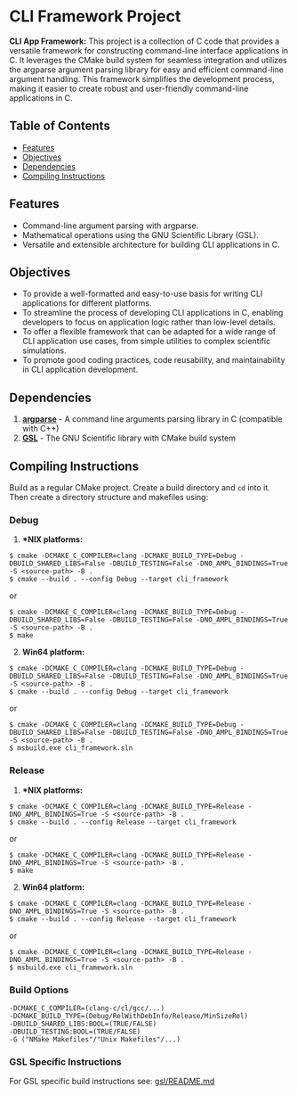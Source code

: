 # CLI Framework Project

**CLI App Framework:** This project is a collection of C code that provides a
versatile framework for constructing command-line interface applications in C.
It leverages the CMake build system for seamless integration and utilizes the
argparse argument parsing library for easy and efficient command-line argument
handling. This framework simplifies the development process, making it easier to
create robust and user-friendly command-line applications in C.

## Table of Contents
 - [Features](#features)
 - [Objectives](#objectives)
 - [Dependencies](#dependencies)
 - [Compiling Instructions](#compiling-instructions)

## Features
 - Command-line argument parsing with argparse.
 - Mathematical operations using the GNU Scientific Library (GSL).
 - Versatile and extensible architecture for building CLI applications in C.

## Objectives
 - To provide a well-formatted and easy-to-use basis for writing
   CLI applications for different platforms.
 - To streamline the process of developing CLI applications in C, enabling
   developers to focus on application logic rather than low-level details.
 - To offer a flexible framework that can be adapted for a wide range of CLI
   application use cases, from simple utilities to complex
   scientific simulations.
 - To promote good coding practices, code reusability, and maintainability in
   CLI application development.

## Dependencies
1. [**argparse**](https://github.com/cofyc/argparse.git) - A command line
   arguments parsing library in C (compatible with C++)
2. [**GSL**](https://github.com/ampl/gsl.git) - The GNU Scientific library with
   CMake build system

## Compiling Instructions
Build as a regular CMake project. Create a build directory and `cd` into it.
Then create a directory structure and makefiles using:

### Debug
1. **\*NIX platforms:**
```
$ cmake -DCMAKE_C_COMPILER=clang -DCMAKE_BUILD_TYPE=Debug -DBUILD_SHARED_LIBS=False -DBUILD_TESTING=False -DNO_AMPL_BINDINGS=True -S <source-path> -B .
$ cmake --build . --config Debug --target cli_framework
```
or
```
$ cmake -DCMAKE_C_COMPILER=clang -DCMAKE_BUILD_TYPE=Debug -DBUILD_SHARED_LIBS=False -DBUILD_TESTING=False -DNO_AMPL_BINDINGS=True -S <source-path> -B .
$ make
```

2. **Win64 platform:**
```
$ cmake -DCMAKE_C_COMPILER=clang -DCMAKE_BUILD_TYPE=Debug -DBUILD_SHARED_LIBS=False -DBUILD_TESTING=False -DNO_AMPL_BINDINGS=True -S <source-path> -B .
$ cmake --build . --config Debug --target cli_framework
```
or
```
$ cmake -DCMAKE_C_COMPILER=clang -DCMAKE_BUILD_TYPE=Debug -DBUILD_SHARED_LIBS=False -DBUILD_TESTING=False -DNO_AMPL_BINDINGS=True -S <source-path> -B .
$ msbuild.exe cli_framework.sln
```

### Release
1. **\*NIX platforms:**
```
$ cmake -DCMAKE_C_COMPILER=clang -DCMAKE_BUILD_TYPE=Release -DNO_AMPL_BINDINGS=True -S <source-path> -B .
$ cmake --build . --config Release --target cli_framework
```
or
```
$ cmake -DCMAKE_C_COMPILER=clang -DCMAKE_BUILD_TYPE=Release -DNO_AMPL_BINDINGS=True -S <source-path> -B .
$ make
```

2. **Win64 platform:**
```
$ cmake -DCMAKE_C_COMPILER=clang -DCMAKE_BUILD_TYPE=Release -DNO_AMPL_BINDINGS=True -S <source-path> -B .
$ cmake --build . --config Release --target cli_framework
```
or
```
$ cmake -DCMAKE_C_COMPILER=clang -DCMAKE_BUILD_TYPE=Release -DNO_AMPL_BINDINGS=True -S <source-path> -B .
$ msbuild.exe cli_framework.sln
```

### Build Options
```
-DCMAKE_C_COMPILER=(clang-c/cl/gcc/...)
-DCMAKE_BUILD_TYPE=(Debug/RelWithDebInfo/Release/MinSizeRel)
-DBUILD_SHARED_LIBS:BOOL=(TRUE/FALSE)
-DBUILD_TESTING:BOOL=(TRUE/FALSE)
-G ("NMake Makefiles"/"Unix Makefiles"/...)
```

### GSL Specific Instructions
For GSL specific build instructions see:
[gsl/README.md](https://github.com/ampl/gsl#readme)
